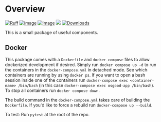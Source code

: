 # Overview

[![Ruff](https://img.shields.io/endpoint?url=https://raw.githubusercontent.com/charliermarsh/ruff/main/assets/badge/v2.json)](https://github.com/astral-sh/ruff)
[![image](https://img.shields.io/pypi/v/osgood.svg)](https://pypi.org/project/osgood)
[![image](https://img.shields.io/pypi/l/osgood.svg)](https://pypi.org/project/osgood)
[![](https://img.shields.io/badge/python-3.8+-blue.svg)](https://www.python.org/downloads/)
[![Downloads](https://static.pepy.tech/badge/osgood/month)](https://pepy.tech/project/osgood)

This is a small package of useful components.

## Docker

This package comes with a `Dockerfile` and `docker-compose` files to allow dockerized development if desired. Simply run `docker compose up -d` to run the containers in the `docker-compose.yml` in detached mode. See which containers are running by using `docker ps`. If you want to open a bash session inside one of the containers run `docker-compose exec <container-name> /bin/bash` (in this case `docker-compose exec osgood-app /bin/bash`). To stop all containers run `docker compose down`.

The build command in the `docker-compose.yml` takes care of building the `Dockerfile`. If you'd like to force a rebuild run `docker-compose up --build`.

To test:
Run `pytest` at the root of the repo.
